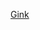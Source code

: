 ---
layout: post
wordpress_id: 618
wordpress_url: http://noesbueno.com/archives/618
date: '2010-05-16 23:00:52 -0500'
date_gmt: '2010-05-17 04:00:52 -0500'
body: |
  <p><a href="http://www.youtube.com/watch?v=fKXk1VhAuvE">Gink</a></p>
---
